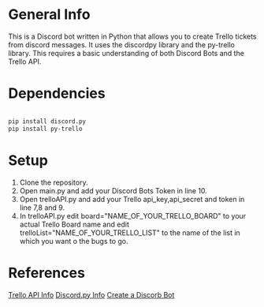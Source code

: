 # General Info
This is a Discord bot written in Python that allows you to create Trello tickets from discord messages. It uses the discordpy library and the py-trello library.
This requires a basic understanding of both Discord Bots and the Trello API.

# Dependencies

```bash

pip install discord.py
pip install py-trello

```

# Setup
1. Clone the repository.
2. Open main.py and add your Discord Bots Token in line 10.
3. Open trelloAPI.py and add your Trello api_key,api_secret and token in line 7,8 and 9.
4. In trelloAPI.py edit board="NAME_OF_YOUR_TRELLO_BOARD" to your actual Trello Board name and edit trelloList="NAME_OF_YOUR_TRELLO_LIST" to the name of the list in which you want o the bugs to go.

# References
[Trello API Info](https://developer.atlassian.com/cloud/trello/guides/rest-api/api-introduction/)
[Discord.py Info](https://discordpy.readthedocs.io/en/stable/intro.html)
[Create a Discorb Bot](https://discord.com/developers/docs/getting-started)
